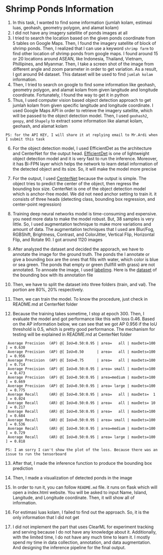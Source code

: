 # Shrimp Ponds Information
1. In this task, I wanted to find some information (jumlah kolam, estimasi luas, geohash, geometry polygon, and alamat kolam)
2. I did not have any imagery satellite of ponds images at all
3. I tried to search the location based on the given ponds coordinate from 5 tables on Google Maps. Then, I found the imagery satellite of block of shrimp ponds. Then, I realized that I can use a keyword `shrimp farm` to find other location of shrimp ponds from google maps. I found around 15 or 20 locations around ASEAN, like Indonesia, Thailand, Vietnam, Phillipines, and Myanmar. Then, I take a screen shot of the image from different angle and zoom parameter in order to get variation. As a result, I got around 94 dataset. This dataset will be used to find `jumlah kolam` information. 
4. Then, I tried to search on google to find some information like geohash, geometry polygon, and alamat kolam from given langitude and longitude coordinate. Fortunately, I found the way to get it in python
5. Thus, I used computer vision based object detection approach to get jumlah kolam from given specific langitude and longitude coordinate. I used Google Maps API in order to retrieve the imagery satellite, which will be passed to the object detection model. Then, I used `geohash2`, `geopy`, and `Shapely` to extract some information like alamat kolam, geohash, and alamat kolam

`PS: for the API KEY, I will share it at replying email to Mr.Ardi when I submit this task`

6. For the object detection model, I used EfficientDet as the architecture and CenterNet for the output head. [EfficientDet](https://github.com/zylo117/Yet-Another-EfficientDet-Pytorch) is one of lightweight object detection model and it is very fast to run the inference. Moreover, it has Bi-FPN layer which helps the network to learn detail information of the detected object and its size. So, it will make the model more precise
7. For the output, I used [CenterNet](https://github.com/xingyizhou/CenterNet) because the output is simple. The object tries to predict the center of the object, then regress the bounding box size. CenterNet is one of the object detection model which is anchor-free model. We did not need anchor setting to train it. it consists of three heads (detecting class, bounding box regression, and center-point regression)
8. Training deep neural networks model is time-consuming and expensive. you need more data to make the model robust. But, 38 samples is very little. So, I used augmentation technique to make more variations and amount of data. The augmentation techniques that I used are Blur/Fog, RGBShift, Brightness, Contrast, and ColorJitter, Vertical Flip, Horizontal Flip, and Rotate 90. I got around 1120 images

9. After analyzed the dataset and decided the apporach, we have to annotate the image for the ground truth. The ponds the I annotate or give a bounding box are the ones that fills with water, which color is blue or sea green. The ponds that empty or green (fullfill with grass) are not annotated. To annoate the image, I used [labelimg](https://github.com/heartexlabs/labelImg). Here is the [dataset]() of the bounding box with its annotation file

10. Then, we have to split the dataset into three folders (train, and val). The portion are 80%, 20% respectively. 

11. Then, we can train the model. To know the procedure, just check in README.md at CenterNet folder

12. Because the training takes sometime, I stop at epoch 300. Then, I evaluate the model and got performance like this with loss 0.46. Based on the AP information below, we can see that we got AP 0.956 if the IoU threshold is 0.5, which is pretty good performance. The mechanism for testing will be explained in README.md at CenterNet folder
```
 Average Precision  (AP) @[ IoU=0.50:0.95 | area=   all | maxDets=100 ] = 0.630
 Average Precision  (AP) @[ IoU=0.50      | area=   all | maxDets=100 ] = 0.956
 Average Precision  (AP) @[ IoU=0.75      | area=   all | maxDets=100 ] = 0.714
 Average Precision  (AP) @[ IoU=0.50:0.95 | area= small | maxDets=100 ] = 0.473
 Average Precision  (AP) @[ IoU=0.50:0.95 | area=medium | maxDets=100 ] = 0.669
 Average Precision  (AP) @[ IoU=0.50:0.95 | area= large | maxDets=100 ] = 0.775
 Average Recall     (AR) @[ IoU=0.50:0.95 | area=   all | maxDets=  1 ] = 0.024
 Average Recall     (AR) @[ IoU=0.50:0.95 | area=   all | maxDets= 10 ] = 0.217
 Average Recall     (AR) @[ IoU=0.50:0.95 | area=   all | maxDets=100 ] = 0.684
 Average Recall     (AR) @[ IoU=0.50:0.95 | area= small | maxDets=100 ] = 0.536
 Average Recall     (AR) @[ IoU=0.50:0.95 | area=medium | maxDets=100 ] = 0.729
 Average Recall     (AR) @[ IoU=0.50:0.95 | area= large | maxDets=100 ] = 0.818
 ```

`PS: I am sorry I can't show the plot of the loss. Because there was an issue to run the tensorboard`

13. After that, I made the inference function to produce the bounding box prediction

14. Then, I made a visualization of detected ponds in the image

15. In order to run it, you can follow `README.md` file. it runs on flask which will open a index.html website. You will be asked to input Name, Island, Langitude, and Longitude coordinate. Then, it will show all of information.

16. For estimasi luas kolam, I failed to find out the approach. So, it is the only information that I did not get

17. I did not implement the part that uses ClearML for experiment tracking and serving because I do not have any knowledge about it. Additionally, with the limited time, I do not have any much time to learn it. I mostly spend my time in data collection, annotation, and data augmentation. And designing the inference pipeline for the final output. 